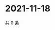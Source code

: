# 2021-11-18

共 0 条

<!-- BEGIN WEIBO -->
<!-- 最后更新时间 Thu Nov 18 2021 19:07:28 GMT+0800 (China Standard Time) -->

<!-- END WEIBO -->
